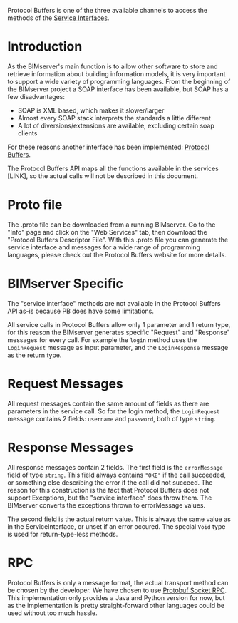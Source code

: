Protocol Buffers is one of the three available channels to access the methods of the [Service Interfaces](Service-Interfaces).

# Introduction

As the BIMserver's main function is to allow other software to store and retrieve information about building information models, it is very important to support a wide variety of programming languages. From the beginning of the BIMserver project a SOAP interface has been available, but SOAP has a few disadvantages:
* SOAP is XML based, which makes it slower/larger
* Almost every SOAP stack interprets the standards a little different
* A lot of diversions/extensions are available, excluding certain soap clients

For these reasons another interface has been implemented: [Protocol Buffers](http://code.google.com/p/protobuf/).

The Protocol Buffers API maps all the functions available in the services [LINK], so the actual calls will not be described in this document.

# Proto file

The .proto file can be downloaded from a running BIMserver. Go to the "Info" page and click on the "Web Services" tab, then download the "Protocol Buffers Descriptor File". With this .proto file you can generate the service interface and messages for a wide range of programming languages, please check out the Protocol Buffers website for more details.

# BIMserver Specific

The "service interface" methods are not available in the Protocol Buffers API as-is because PB does have some limitations.

All service calls in Protocol Buffers allow only 1 parameter and 1 return type, for this reason the BIMserver generates specific "Request" and "Response" messages for every call. For example the ``login`` method uses the ``LoginRequest`` message as input parameter, and the ``LoginResponse`` message as the return type.

# Request Messages

All request messages contain the same amount of fields as there are parameters in the service call. So for the login method, the ``LoginRequest`` message contains 2 fields: ``username`` and ``password``, both of type ``string``.

# Response Messages

All response messages contain 2 fields. The first field is the ``errorMessage`` field of type ``string``. This field always contains ``"OKE"`` if the call succeeded, or something else describing the error if the call did not succeed. The reason for this construction is the fact that Protocol Buffers does not support Exceptions, but the "service interface" does throw them. The BIMserver converts the exceptions thrown to errorMessage values.

The second field is the actual return value. This is always the same value as in the ServiceInterface, or unset if an error occured. The special ``Void`` type is used for return-type-less methods.

# RPC

Protocol Buffers is only a message format, the actual transport method can be chosen by the developer. We have chosen to use [Protobuf Socket RPC](https://github.com/sdeo/protobuf-socket-rpc). This implementation only provides a Java and Python version for now, but as the implementation is pretty straight-forward other languages could be used without too much hassle.

